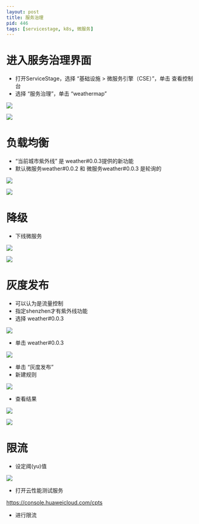 ```yaml
---
layout: post
title: 服务治理
pid: 446
tags: [servicestage, k8s, 微服务]
---
```


# 进入服务治理界面

+ 打开ServiceStage，选择 “基础设施 > 微服务引擎（CSE）”，单击 查看控制台
+ 选择 “服务治理”，单击 “weathermap”

![](/uploads/2019/07/12-01.png)

![](/uploads/2019/07/12-02.png)

# 负载均衡

+ “当前城市紫外线” 是 weather#0.0.3提供的新功能
+ 默认微服务weather#0.0.2 和 微服务weather#0.0.3 是轮询的


![](/uploads/2019/07/12-03.png)

![](/uploads/2019/07/12-04.png)

# 降级

+ 下线微服务

![](/uploads/2019/07/12-05.png)

![](/uploads/2019/07/12-06.png)

# 灰度发布

+ 可以认为是流量控制
+ 指定shenzhen才有紫外线功能
+ 选择 weather#0.0.3

![](/uploads/2019/07/12-07.png)

+ 单击 weather#0.0.3

![](/uploads/2019/07/12-08.png)

+ 单击 “灰度发布”
+ 新建规则

![](/uploads/2019/07/12-09.png)

+ 查看结果

![](/uploads/2019/07/12-10.png)

![](/uploads/2019/07/12-11.png)


# 限流

+ 设定阈(yu)值

![](/uploads/2019/07/12-12.png)

+ 打开云性能测试服务

https://console.huaweicloud.com/cpts

+ 进行限流


